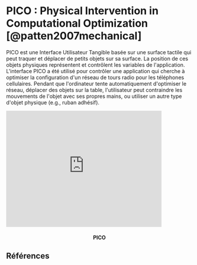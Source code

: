 # PICO : Physical Intervention in Computational Optimization [@patten2007mechanical]

PICO est une Interface Utilisateur Tangible basée sur une surface tactile qui peut traquer et déplacer de petits objets sur sa surface. La position de ces objets physiques représentent et contrôlent les variables de l'application. L'interface PICO a été utilisé pour contrôler une application qui cherche à optimiser la configuration d'un réseau de tours radio pour les téléphones cellulaires. Pendant que l'ordinateur tente automatiquement d'optimiser le réseau, déplacer des objets sur la table, l'utilisateur peut contraindre les mouvements de l'objet avec ses propres mains, ou utiliser un autre type d'objet physique (e.g., ruban adhésif).

<iframe width="420" height="315" src="https://www.youtube.com/embed/aS-43-3bwyc" frameborder="0" allowfullscreen></iframe>
<h4 style="text-align:center">PICO</h4>

## Références